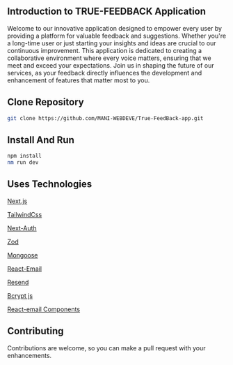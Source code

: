 ## Introduction to TRUE-FEEDBACK Application
Welcome to our innovative application designed to empower every user by providing a platform for valuable feedback and suggestions. Whether you're a long-time user or just starting your insights and ideas are crucial to our continuous improvement. This application is dedicated to creating a collaborative environment where every voice matters, ensuring that we meet and exceed your expectations. Join us in shaping the future of our services, as your feedback directly influences the development and enhancement of features that matter most to you.

## Clone Repository
```bash
git clone https://github.com/MANI-WEBDEVE/True-FeedBack-app.git
```

## Install And Run
```bash
npm install
nm run dev
```

## Uses Technologies
[Next.js](https://nextjs.org)

[TailwindCss](https://nextjs.org/)

[Next-Auth](#)

[Zod](https://zod.dev/)

[Mongoose](https://mongoosejs.com/)

[React-Email](https://react.email/)

[Resend](https://resend.com/emails)

[Bcrypt js](https://nextjs.org/)

[React-email Components](#)

## Contributing
Contributions are welcome, so you can make a pull request with your enhancements.
